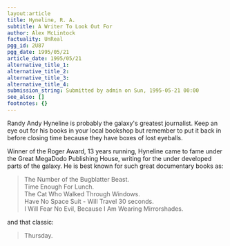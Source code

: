 ```yaml
---
layout:article
title: Hyneline, R. A.
subtitle: A Writer To Look Out For
author: Alex McLintock
factuality: UnReal
pgg_id: 2U87
pgg_date: 1995/05/21
article_date: 1995/05/21
alternative_title_1: 
alternative_title_2: 
alternative_title_3: 
alternative_title_4: 
submission_string: Submitted by admin on Sun, 1995-05-21 00:00
see_also: []
footnotes: {}
---
```

<div>
<p>Randy Andy Hyneline is probably the galaxy's greatest journalist. Keep an eye out for his books in your local bookshop but remember to put it back in before closing time because they have boxes of lost eyeballs.</p>
<p>Winner of the Roger Award, 13 years running, Hyneline came to fame under the Great MegaDodo Publishing House, writing for the under developed parts of the galaxy. He is best known for such great documentary books as:</p>
<blockquote>The Number of the Bugblatter Beast.<br>
Time Enough For Lunch.<br>
The Cat Who Walked Through Windows.<br>
Have No Space Suit - Will Travel 30 seconds.<br>
I Will Fear No Evil, Because I Am Wearing Mirrorshades.</blockquote>
<p>and that classic:</p>
<blockquote>Thursday.</blockquote>
<!--Amazon_CLS_IM_END-->
</div>


